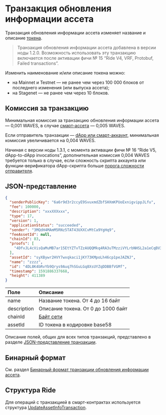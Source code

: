 # Транзакция обновления информации ассета

Транзакция обновления информации ассета изменяет название и описание [токена](/ru/blockchain/token/).

> Транзакция обновления информации ассета добавлена в версии ноды 1.2.0. Возможность использовать эту транзакцию включается после активации фичи №&nbsp;15 “Ride V4, VRF, Protobuf, Failed transactions”.

Изменить наименование и/или описание токена можно:
* на Mainnet и Testnet — не ранее чем через 100 000 блоков от последнего изменения (или выпуска ассета);
* на Stagenet — не ранее чем через 10 блоков.

## Комиссия за транзакцию

Минимальная комиссия за транзакцию обновления информации ассета — 0,001 WAVES, в случае [смарт-ассета](/ru/blockchain/token/smart-asset) — 0,005 WAVES.

Если отправитель транзакции — [dApp или смарт-аккаунт](/ru/blockchain/account/dapp), минимальная комиссия увеличивается на 0,004 WAVES.

Начиная с версии ноды 1.3.1, с момента активации фичи №&nbsp;16 “Ride V5, dApp-to-dApp invocations”, дополнительная комиссия 0,004 WAVES требуется только в случае, если сложность скрипта аккаунта или функции-верификатора dApp-скрипта больше [порога сложности отправителя](/ru/ride/limits/).

## JSON-представление

```json
{
  "senderPublicKey": "6a6r9d3r2ccyE9SvuxmdZbfSHXmKPUoExnigvippJLfu",
  "fee": 100000,
  "description": "xxxXXXxxx",
  "type": 17,
  "version": 1,
  "applicationStatus": "succeeded",
  "sender": "3MQdH4MAmM5RNz5TAT43UXXCvMtCa9YgHq9",
  "feeAssetId": null,
  "chainId": 83,
  "proofs": [
    "4DfvJL4cVisQaMuMB7ar15EtYZTvTZzAUQQMkq4RA3uTMzziVYLrbNHSL2a1eCqBV3YQb7dddXdjywETXHuu65ij"
  ],
  "assetId": "syXBywr2HVY7wxqkaci1jKY73KMpoLh46cp1peJAZNJ",
  "name": "zzzz",
  "id": "4DL8K4bRvYb9Qrys9Auq7hSGuLGq8XsUYZqDDBBfVGMf",
  "timestamp": 1591886337668,
  "height": 411389
}
```

| Поле | Описание |
| :--- | :--- |
| name | Название токена. От 4 до 16 байт |
| description | Описание токена. От 0 до 1000 байт |
| chainId | [Байт сети](/ru/blockchain/) |
| assetId | ID токена в кодировке base58 |

Описание полей, общих для всех типов транзакций, представлено в разделе [JSON-представление транзакции](/ru/blockchain/transaction/#json-представление-транзакции).

## Бинарный формат

См. раздел [Бинарный формат транзакции обновления информации ассета](/ru/blockchain/binary-format/transaction-binary-format/update-asset-info-transaction-binary-format).

## Структура Ride

Для операций с транзакцией в смарт-контрактах используется структура [UpdateAssetInfoTransaction](/ru/ride/structures/transaction-structures/update-asset-info-transaction).
